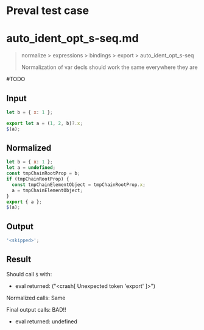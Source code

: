 # Preval test case

# auto_ident_opt_s-seq.md

> normalize > expressions > bindings > export > auto_ident_opt_s-seq
>
> Normalization of var decls should work the same everywhere they are

#TODO

## Input

`````js filename=intro
let b = { x: 1 };

export let a = (1, 2, b)?.x;
$(a);
`````

## Normalized

`````js filename=intro
let b = { x: 1 };
let a = undefined;
const tmpChainRootProp = b;
if (tmpChainRootProp) {
  const tmpChainElementObject = tmpChainRootProp.x;
  a = tmpChainElementObject;
}
export { a };
$(a);
`````

## Output

`````js filename=intro
'<skipped>';
`````

## Result

Should call `$` with:
 - eval returned: ("<crash[ Unexpected token 'export' ]>")

Normalized calls: Same

Final output calls: BAD!!
 - eval returned: undefined
